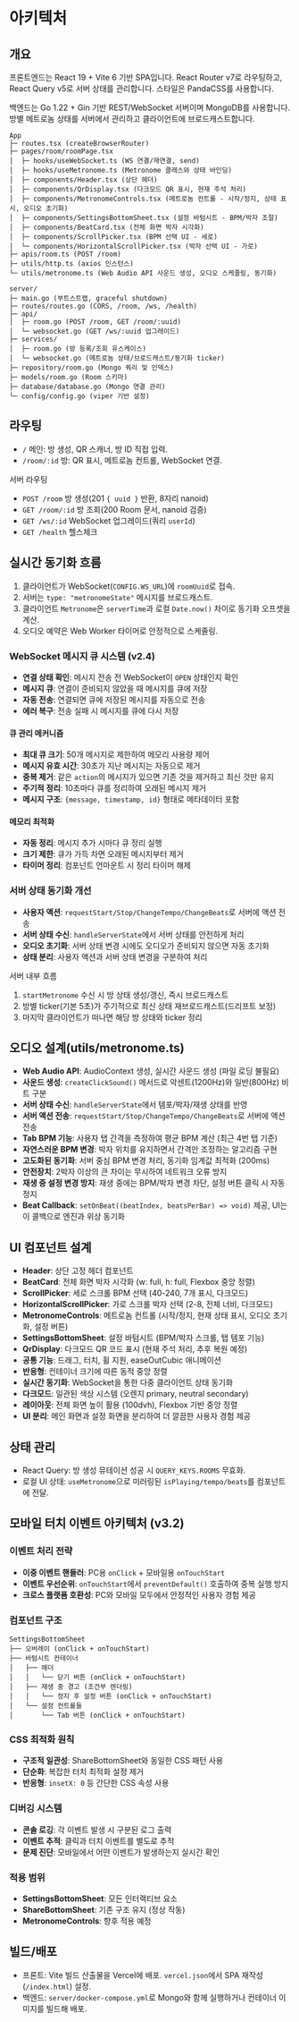 # 아키텍처

## 개요
프론트엔드는 React 19 + Vite 6 기반 SPA입니다. React Router v7로 라우팅하고, React Query v5로 서버 상태를 관리합니다. 스타일은 PandaCSS를 사용합니다.

백엔드는 Go 1.22 + Gin 기반 REST/WebSocket 서버이며 MongoDB를 사용합니다. 방별 메트로놈 상태를 서버에서 관리하고 클라이언트에 브로드캐스트합니다.

```
App
├─ routes.tsx (createBrowserRouter)
├─ pages/room/roomPage.tsx
│  ├─ hooks/useWebSocket.ts (WS 연결/재연결, send)
│  ├─ hooks/useMetronome.ts (Metronome 클래스와 상태 바인딩)
│  ├─ components/Header.tsx (상단 헤더)
│  ├─ components/QrDisplay.tsx (다크모드 QR 표시, 현재 주석 처리)
│  ├─ components/MetronomeControls.tsx (메트로놈 컨트롤 - 시작/정지, 상태 표시, 오디오 초기화)
│  ├─ components/SettingsBottomSheet.tsx (설정 바텀시트 - BPM/박자 조절)
│  ├─ components/BeatCard.tsx (전체 화면 박자 시각화)
│  ├─ components/ScrollPicker.tsx (BPM 선택 UI - 세로)
│  └─ components/HorizontalScrollPicker.tsx (박자 선택 UI - 가로)
├─ apis/room.ts (POST /room)
├─ utils/http.ts (axios 인스턴스)
└─ utils/metronome.ts (Web Audio API 사운드 생성, 오디오 스케줄링, 동기화)
```

```
server/
├─ main.go (부트스트랩, graceful shutdown)
├─ routes/routes.go (CORS, /room, /ws, /health)
├─ api/
│  ├─ room.go (POST /room, GET /room/:uuid)
│  └─ websocket.go (GET /ws/:uuid 업그레이드)
├─ services/
│  ├─ room.go (방 등록/조회 유스케이스)
│  └─ websocket.go (메트로놈 상태/브로드캐스트/동기화 ticker)
├─ repository/room.go (Mongo 쿼리 및 인덱스)
├─ models/room.go (Room 스키마)
├─ database/database.go (Mongo 연결 관리)
└─ config/config.go (viper 기반 설정)
```

## 라우팅
- `/` 메인: 방 생성, QR 스캐너, 방 ID 직접 입력.
- `/room/:id` 방: QR 표시, 메트로놈 컨트롤, WebSocket 연결.

서버 라우팅
- `POST /room` 방 생성(201 `{ uuid }` 반환, 8자리 nanoid)
- `GET /room/:id` 방 조회(200 Room 문서, nanoid 검증)
- `GET /ws/:id` WebSocket 업그레이드(쿼리 `userId`)
- `GET /health` 헬스체크

## 실시간 동기화 흐름
1. 클라이언트가 WebSocket(`CONFIG.WS_URL`)에 `roomUuid`로 접속.
2. 서버는 `type: "metronomeState"` 메시지를 브로드캐스트.
3. 클라이언트 `Metronome`은 `serverTime`과 로컬 `Date.now()` 차이로 동기화 오프셋을 계산.
4. 오디오 예약은 Web Worker 타이머로 안정적으로 스케줄링.

### WebSocket 메시지 큐 시스템 (v2.4)
- **연결 상태 확인**: 메시지 전송 전 WebSocket이 `OPEN` 상태인지 확인
- **메시지 큐**: 연결이 준비되지 않았을 때 메시지를 큐에 저장
- **자동 전송**: 연결되면 큐에 저장된 메시지를 자동으로 전송
- **에러 복구**: 전송 실패 시 메시지를 큐에 다시 저장

#### 큐 관리 메커니즘
- **최대 큐 크기**: 50개 메시지로 제한하여 메모리 사용량 제어
- **메시지 유효 시간**: 30초가 지난 메시지는 자동으로 제거
- **중복 제거**: 같은 `action`의 메시지가 있으면 기존 것을 제거하고 최신 것만 유지
- **주기적 정리**: 10초마다 큐를 정리하여 오래된 메시지 제거
- **메시지 구조**: `{message, timestamp, id}` 형태로 메타데이터 포함

#### 메모리 최적화
- **자동 정리**: 메시지 추가 시마다 큐 정리 실행
- **크기 제한**: 큐가 가득 차면 오래된 메시지부터 제거
- **타이머 정리**: 컴포넌트 언마운트 시 정리 타이머 해제

### 서버 상태 동기화 개선
- **사용자 액션**: `requestStart/Stop/ChangeTempo/ChangeBeats`로 서버에 액션 전송
- **서버 상태 수신**: `handleServerState`에서 서버 상태를 안전하게 처리
- **오디오 초기화**: 서버 상태 변경 시에도 오디오가 준비되지 않으면 자동 초기화
- **상태 분리**: 사용자 액션과 서버 상태 변경을 구분하여 처리

서버 내부 흐름
1) `startMetronome` 수신 시 방 상태 생성/갱신, 즉시 브로드캐스트
2) 방별 ticker(기본 5초)가 주기적으로 최신 상태 재브로드캐스트(드리프트 보정)
3) 마지막 클라이언트가 떠나면 해당 방 상태와 ticker 정리

## 오디오 설계(utils/metronome.ts)
- **Web Audio API**: AudioContext 생성, 실시간 사운드 생성 (파일 로딩 불필요)
- **사운드 생성**: `createClickSound()` 메서드로 악센트(1200Hz)와 일반(800Hz) 비트 구분
- **서버 상태 수신**: `handleServerState`에서 템포/박자/재생 상태를 반영
- **서버 액션 전송**: `requestStart/Stop/ChangeTempo/ChangeBeats`로 서버에 액션 전송
- **Tab BPM 기능**: 사용자 탭 간격을 측정하여 평균 BPM 계산 (최근 4번 탭 기준)
- **자연스러운 BPM 변경**: 박자 위치를 유지하면서 간격만 조정하는 알고리즘 구현
- **고도화된 동기화**: 서버 중심 BPM 변경 처리, 동기화 임계값 최적화 (200ms)
- **안전장치**: 2박자 이상의 큰 차이는 무시하여 네트워크 오류 방지
- **재생 중 설정 변경 방지**: 재생 중에는 BPM/박자 변경 차단, 설정 버튼 클릭 시 자동 정지
- **Beat Callback**: `setOnBeat((beatIndex, beatsPerBar) => void)` 제공, UI는 이 콜백으로 엔진과 위상 동기화

## UI 컴포넌트 설계
- **Header**: 상단 고정 헤더 컴포넌트
- **BeatCard**: 전체 화면 박자 시각화 (w: full, h: full, Flexbox 중앙 정렬)
- **ScrollPicker**: 세로 스크롤 BPM 선택 (40-240, 7개 표시, 다크모드)
- **HorizontalScrollPicker**: 가로 스크롤 박자 선택 (2-8, 전체 너비, 다크모드)
- **MetronomeControls**: 메트로놈 컨트롤 (시작/정지, 현재 상태 표시, 오디오 초기화, 설정 버튼)
- **SettingsBottomSheet**: 설정 바텀시트 (BPM/박자 스크롤, 탭 템포 기능)
- **QrDisplay**: 다크모드 QR 코드 표시 (현재 주석 처리, 추후 복원 예정)
- **공통 기능**: 드래그, 터치, 휠 지원, easeOutCubic 애니메이션
- **반응형**: 컨테이너 크기에 따른 동적 중앙 정렬
- **실시간 동기화**: WebSocket을 통한 다중 클라이언트 상태 동기화
- **다크모드**: 일관된 색상 시스템 (오렌지 primary, neutral secondary)
- **레이아웃**: 전체 화면 높이 활용 (100dvh), Flexbox 기반 중앙 정렬
- **UI 분리**: 메인 화면과 설정 화면을 분리하여 더 깔끔한 사용자 경험 제공

## 상태 관리
- React Query: 방 생성 뮤테이션 성공 시 `QUERY_KEYS.ROOMS` 무효화.
- 로컬 UI 상태: `useMetronome`으로 미러링된 `isPlaying/tempo/beats`를 컴포넌트에 전달.

## 모바일 터치 이벤트 아키텍처 (v3.2)

### 이벤트 처리 전략
- **이중 이벤트 핸들러**: PC용 `onClick` + 모바일용 `onTouchStart`
- **이벤트 우선순위**: `onTouchStart`에서 `preventDefault()` 호출하여 중복 실행 방지
- **크로스 플랫폼 호환성**: PC와 모바일 모두에서 안정적인 사용자 경험 제공

### 컴포넌트 구조
```
SettingsBottomSheet
├── 오버레이 (onClick + onTouchStart)
├── 바텀시트 컨테이너
│   ├── 헤더
│   │   └── 닫기 버튼 (onClick + onTouchStart)
│   ├── 재생 중 경고 (조건부 렌더링)
│   │   └── 정지 후 설정 버튼 (onClick + onTouchStart)
│   └── 설정 컨트롤들
│       └── Tab 버튼 (onClick + onTouchStart)
```

### CSS 최적화 원칙
- **구조적 일관성**: ShareBottomSheet와 동일한 CSS 패턴 사용
- **단순화**: 복잡한 터치 최적화 설정 제거
- **반응형**: `insetX: 0` 등 간단한 CSS 속성 사용

### 디버깅 시스템
- **콘솔 로깅**: 각 이벤트 발생 시 구분된 로그 출력
- **이벤트 추적**: 클릭과 터치 이벤트를 별도로 추적
- **문제 진단**: 모바일에서 어떤 이벤트가 발생하는지 실시간 확인

### 적용 범위
- **SettingsBottomSheet**: 모든 인터랙티브 요소
- **ShareBottomSheet**: 기존 구조 유지 (정상 작동)
- **MetronomeControls**: 향후 적용 예정

## 빌드/배포
- 프론트: Vite 빌드 산출물을 Vercel에 배포. `vercel.json`에서 SPA 재작성(`/index.html`) 설정.
- 백엔드: `server/docker-compose.yml`로 Mongo와 함께 실행하거나 컨테이너 이미지를 빌드해 배포.

